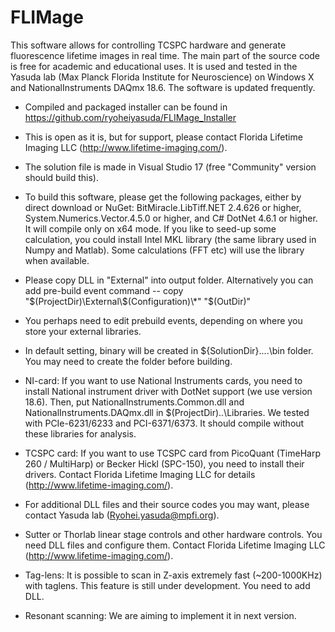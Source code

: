# FLIMage
This software allows for controlling TCSPC hardware and generate fluorescence lifetime images in real time. The main part of the source code is free for academic and educational uses. It is used and tested in the Yasuda lab (Max Planck Florida Institute for Neuroscience) on Windows X and NationalInstruments DAQmx 18.6. The software is updated frequently. 

* Compiled and packaged installer can be found in https://github.com/ryoheiyasuda/FLIMage_Installer

* This is open as it is, but for support, please contact Florida Lifetime Imaging LLC (http://www.lifetime-imaging.com/).

* The solution file is made in Visual Studio 17 (free "Community" version should build this).

* To build this software, please get the following packages, either by direct download or NuGet: BitMiracle.LibTiff.NET 2.4.626 or higher, System.Numerics.Vector.4.5.0 or higher, and C# DotNet 4.6.1 or higher. It will compile only on x64 mode. If you like to seed-up some calculation, you could install Intel MKL library (the same library used in Numpy and Matlab). Some calculations (FFT etc) will use the library when available.

* Please copy DLL in "External" into output folder. Alternatively you can add pre-build event command -- copy "$(ProjectDir)\External\$(Configuration)\*" "$(OutDir)"

* You perhaps need to edit prebuild events, depending on where you store your external libraries.

* In default setting, binary will be created in ${SolutionDir}..\..\bin folder. You may need to create the folder before building.

* NI-card: If you want to use National Instruments cards, you need to install National instrument driver with DotNet support (we use version 18.6). Then, put NationalInstruments.Common.dll and NationalInstruments.DAQmx.dll in $(ProjectDir)..\Libraries. We tested with PCIe-6231/6233 and PCI-6371/6373. It should compile without these libraries for analysis. 

* TCSPC card: If you want to use TCSPC card from PicoQuant (TimeHarp 260 / MultiHarp) or Becker Hickl (SPC-150), you need to install their drivers. Contact Florida Lifetime Imaging LLC for details (http://www.lifetime-imaging.com/). 

* For additional DLL files and their source codes you may want, please contact Yasuda lab (Ryohei.yasuda@mpfi.org). 

* Sutter or Thorlab linear stage controls and other hardware controls.
You need DLL files and configure them. Contact Florida Lifetime Imaging LLC (http://www.lifetime-imaging.com/).

* Tag-lens: 
It is possible to scan in Z-axis extremely fast (~200-1000KHz) with taglens. This feature is still under development. You need to add DLL.

* Resonant scanning:
We are aiming to implement it in next version.


